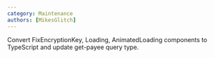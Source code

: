 ```yaml
---
category: Maintenance
authors: [MikesGlitch]
---
```


Convert FixEncryptionKey, Loading, AnimatedLoading components to TypeScript and update get-payee query type.
